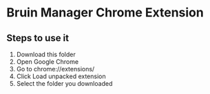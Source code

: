 # Bruin Manager Chrome Extension

## Steps to use it

1. Download this folder
2. Open Google Chrome
3. Go to chrome://extensions/
4. Click Load unpacked extension
5. Select the folder you downloaded